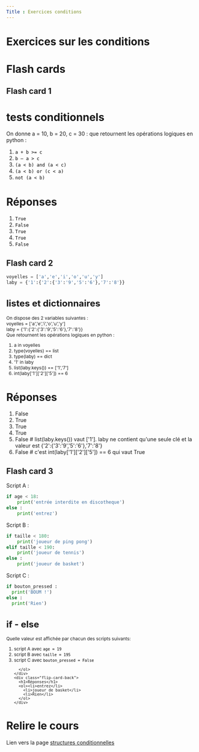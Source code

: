 ```yaml
---
Title : Exercices conditions
---
```


# Exercices sur les conditions

# Flash cards

## Flash card 1

<div class="flip-card">
  <div class="flip-card-inner">
    <div class="flip-card-front">
      <h1>tests conditionnels</h1>
      <p>On donne a = 10, b = 20, c = 30 : que retournent les opérations logiques en python :</p>
      <ol><li><code style="color:black">a + b >= c</code></li>
        <li><code style="color:black">b – a > c</code></li>
        <li><code style="color:black">(a < b) and (a < c)</code></li>
        <li><code style="color:black">(a < b) or (c < a)</code></li>
        <li><code style="color:black">not (a < b)</code></li>
      </ol>
    </div>
    <div class="flip-card-back">
      <h1>Réponses</h1>
      <ol><li><code style="color:black">True</code></li>
        <li><code style="color:black">False</code></li>
        <li><code style="color:black">True</code></li>
        <li><code style="color:black">True</code></li>
        <li><code style="color:black">False</code></li>
      </ol>
    </div>
  </div>
</div>

## Flash card 2

```python
voyelles = ['a','e','i','o','u','y']
laby = {'1':{'2':{'3':'9','5':'6'},'7':'8'}}
```

<div class="flip-card">
  <div class="flip-card-inner">
    <div class="flip-card-front" style="font-size: 12px">
      <h1>listes et dictionnaires</h1>
      <p>On dispose des 2 variables suivantes : <br>
        voyelles = ['a','e','i','o','u','y']<br>
        laby = {'1':{'2':{'3':'9','5':'6'},'7':'8'}}<br>
      Que retournent les opérations logiques en python :</p>
      <ol><li>a in voyelles</li>
        <li>type(voyelles) == list</li>
       <li>type(laby) == dict</li>
       <li>'1' in laby</li>
       <li>list(laby.keys()) == ['1','7']</li>
       <li>int(laby['1']['2']['5']) == 6
      </ol>
    </div>
    <div class="flip-card-back">
      <h1>Réponses</h1>
      <ol>
        <li>False</li>
        <li>True</li>
        <li>True</li>
        <li>True</li>
        <li>False # list(laby.keys()) vaut ['1']. laby ne contient qu'une seule clé et la valeur est {'2':{'3':'9','5':'6'},'7':'8'}</li>
        <li>False # c'est int(laby['1']['2']['5']) == 6 qui vaut True</li>
      </ol>
    </div>
  </div>
</div>

## Flash card 3

Script A : 

```python
if age < 18:
    print('entrée interdite en discotheque')
else : 
    print('entrez')
```

Script B : 

```python
if taille < 180:
    print('joueur de ping pong')
elif taille < 190:
    print('joueur de tennis')
else : 
    print('joueur de basket')
```

Script C : 
```python
if bouton_pressed :
  print('BOUM !')
else : 
  print('Rien')
```


<div class="flip-card">
  <div class="flip-card-inner">
    <div class="flip-card-front" style="font-size: 12px">
      <h1>if - else</h1>
      <p>Quelle valeur est affichée par chacun des scripts suivants:</p>
      <ol>
        <li>script A avec <code style="color:black">age = 19</code></li>
        <li>script B avec <code style="color:black">taille = 195</code></li>
        <li>script C avec <code style="color:black">bouton_pressed = False</code></li>

      </ol>
    </div>
    <div class="flip-card-back">
      <h1>Réponses</h1>
      <ol><li>entrez</li>
        <li>joueur de basket</li>
        <li>Rien</li>
      </ol>
    </div>
  </div>
</div>

# Relire le cours
Lien vers la page [structures conditionnelles](/docs/python/pages/conditions/page1/index.html)

<script>
let selector, cards, makeActive;
let elems = [];
var check = false;

selector = '.flip-card';

cards = document.querySelectorAll(selector);


makeActive = function () {
    /* attention petite erreur de script
    pour que ca fonctionne il faut un nombre impair de cartes
    */ 
    for (let i = 0; i < cards.length; i++){
      check=!check;
      //console.log(cards[i].childNodes[1].classList);
      elems[i] = cards[i].childNodes[1];
      elems[i].classList.remove('active');
      }
    if (check) {
    this.childNodes[1].classList.add('active');}
};

for (let i = 0; i < cards.length; i++)
    cards[i].addEventListener('mousedown', makeActive);
</script>